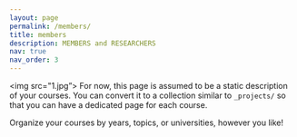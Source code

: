 ```yaml
---
layout: page
permalink: /members/
title: members
description: MEMBERS and RESEARCHERS
nav: true
nav_order: 3
---
```

<img src="1.jpg”>
For now, this page is assumed to be a static description of your courses. You can convert it to a collection similar to `_projects/` so that you can have a dedicated page for each course.

Organize your courses by years, topics, or universities, however you like!
